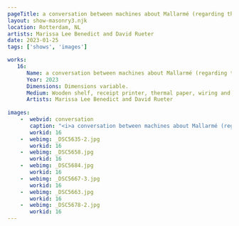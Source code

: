 ```yaml
---
pageTitle: a conversation between machines about Mallarmé (regarding the state of the gallery lights)
layout: show-masonry3.njk
location: Rotterdam, NL
artists: Marissa Lee Benedict and David Rueter
date: 2023-01-25
tags: ['shows', 'images']

works:
   16:
      Name: a conversation between machines about Mallarmé (regarding the state of the gallery lights)
      Year: 2023
      Dimensions: Dimensions variable.
      Medium: Wooden shelf, receipt printer, thermal paper, wiring and conduit, custom software, annotated text file containing Stéphane Mallarmé's poem "Un coup de dés jamais n'abolira le hasard," Large Language Model (LLM) cloud service account, single-board computer.
      Artists: Marissa Lee Benedict and David Rueter
      
images: 
    -  webvid: conversation
       caption: "<i>a conversation between machines about Mallarmé (regarding the state of the gallery lights), 2023, Rotterdam, NL</i><br><br> Every 60 seconds, a receipt printer, mounted on a shelf customized to the exhibition space, queries a remote Large Language Model AI service as to whether the gallery lights should be turned on or off.<br><br> The service is asked to provide a brief rationale for its decision of \"ON\" or \"OFF,\" considering successive lines from Stéphane Mallarmé's poem \"Un coup de dés jamais n'abolira le hasard,\" as well as the current local time and wind direction. The printer records each exchange on thermal paper, which falls to the floor after printing. Each query costs the owner of the artwork a fraction of a cent."
       workid: 16
    -  webimg: _DSC5635-2.jpg
       workid: 16
    -  webimg: _DSC5658.jpg
       workid: 16
    -  webimg: _DSC5684.jpg
       workid: 16
    -  webimg: _DSC5667-3.jpg
       workid: 16
    -  webimg: _DSC5663.jpg
       workid: 16
    -  webimg: _DSC5678-2.jpg
       workid: 16
---
```


